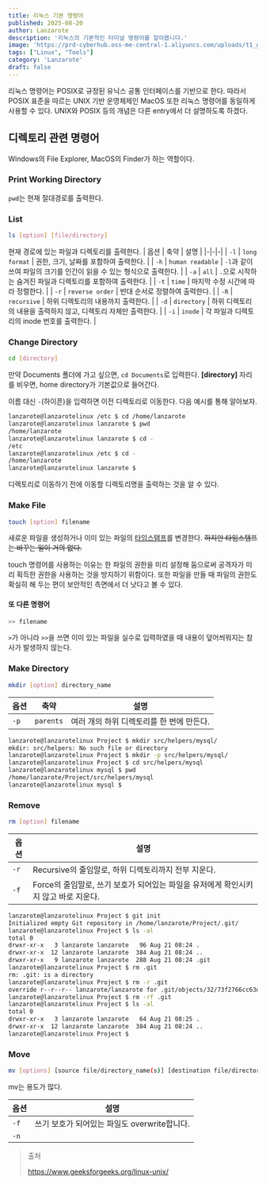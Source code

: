 ```yaml
---
title: 리눅스 기본 명령어
published: 2025-08-20
author: Lanzarote
description: '리눅스의 기본적인 터미널 명령어를 알아봅니다.'
image: 'https://prd-cyberhub.oss-me-central-1.aliyuncs.com/uploads/t1_g-RJG0CyqV5RtldU0U_ANPu8B5Q'
tags: ["Linux", "Tools"]
category: 'Lanzarote'
draft: false
---
```


리눅스 명령어는 POSIX로 규정된 유닉스 공통 인터페이스를 기반으로 한다. 
따라서 POSIX 표준을 따르는 UNIX 기반 운영체제인 MacOS 또한 리눅스 명령어를 동일하게 사용할 수 있다. 
UNIX와 POSIX 등의 개념은 다른 entry에서 더 설명하도록 하겠다. 

## 디렉토리 관련 명령어

Windows의 File Explorer, MacOS의 Finder가 하는 역할이다. 

### Print Working Directory
`pwd`는 현재 절대경로를 출력한다. 

### List
```sh
ls [option] [file/directory]
```
현재 경로에 있는 파일과 디렉토리를 출력한다. 
| 옵션 | 축약 | 설명 |
|-|-|-|
| `-l` | `long format` | 권한, 크기, 날짜를 포함하여 출력한다. |
| `-h` | `human readable` | `-l`과 같이 쓰여 파일의 크기를 인간이 읽을 수 있는 형식으로 출력한다. |
| `-a` | `all` | `.`으로 시작하는 숨겨진 파일과 디렉토리를 포함하여 출력한다. |
| `-t` | `time` | 마지막 수정 시간에 따라 정렬한다. |
| `-r` | `reverse order` | 반대 순서로 정렬하여 출력한다. | 
| `-R` | `recursive` | 하위 디렉토리의 내용까지 출력한다. |
| `-d` | `directory` | 하위 디렉토리의 내용을 출력하지 않고, 디렉토리 자체만 출력한다. |
| `-i` | `inode` | 각 파일과 디렉토리의 inode 번호를 출력한다. |

### Change Directory
```sh
cd [directory]
```
만약 Documents 폴더에 가고 싶으면, `cd Documents`로 입력한다. 
**[directory]** 자리를 비우면, home directory가 기본값으로 들어간다. 

이름 대신 `-`(하이픈)을 입력하면 이전 디렉토리로 이동한다. 다음 예시를 통해 알아보자.
```sh
lanzarote@lanzarotelinux /etc $ cd /home/lanzarote
lanzarote@lanzarotelinux lanzarote $ pwd
/home/lanzarote
lanzarote@lanzarotelinux lanzarote $ cd -
/etc
lanzarote@lanzarotelinux /etc $ cd -
/home/lanzarote
lanzarote@lanzarotelinux lanzarote $
```
디렉토리로 이동하기 전에 이동할 디렉토리명을 출력하는 것을 알 수 있다.

### Make File
```sh
touch [option] filename
```
새로운 파일을 생성하거나 이미 있는 파일의 [타임스탬프](/posts/linux_101/timestamp/)를 변경한다. ~~하지만 타임스탬프는 바꾸는 일이 거의 없다.~~

touch 명령어를 사용하는 이유는 한 파일의 권한을 미리 설정해 둠으로써 공격자가 미리 획득한 권한을 사용하는 것을 방지하기 위함이다.
또한 파일을 만들 때 파일의 권한도 확실히 해 두는 편이 보안적인 측면에서 더 낫다고 볼 수 있다.

#### 또 다른 명령어
```sh
>> filename
```
`>`가 아니라 `>>`을 쓰면 이미 있는 파일을 실수로 입력하였을 때 내용이 덮어씌워지는 참사가 발생하지 않는다.

### Make Directory
```sh
mkdir [option] directory_name
```
| 옵션 | 축약 | 설명 |
|-|-|-|
| `-p` | `parents` | 여러 개의 하위 디렉토리를 한 번에 만든다. |
```sh
lanzarote@lanzarotelinux Project $ mkdir src/helpers/mysql/  
mkdir: src/helpers: No such file or directory
lanzarote@lanzarotelinux Project $ mkdir -p src/helpers/mysql/
lanzarote@lanzarotelinux Project $ cd src/helpers/mysql
lanzarote@lanzarotelinux mysql $ pwd
/home/lanzarote/Project/src/helpers/mysql
lanzarote@lanzarotelinux mysql $
```

### Remove
```sh
rm [option] filename
```
| 옵션 | 설명 |
|-|-|
| `-r` | Recursive의 줄임말로, 하위 디렉토리까지 전부 지운다. |
| `-f` | Force의 줄임말로, 쓰기 보호가 되어있는 파일을 유저에게 확인시키지 않고 바로 지운다. |
```sh
lanzarote@lanzarotelinux Project $ git init
Initialized empty Git repository in /home/lanzarote/Project/.git/
lanzarote@lanzarotelinux Project $ ls -al
total 0
drwxr-xr-x   3 lanzarote lanzarote   96 Aug 21 08:24 .
drwxr-xr-x  12 lanzarote lanzarote  384 Aug 21 08:24 ..
drwxr-xr-x   9 lanzarote lanzarote  288 Aug 21 08:24 .git
lanzarote@lanzarotelinux Project $ rm .git
rm: .git: is a directory
lanzarote@lanzarotelinux Project $ rm -r .git
override r--r--r-- lanzarote/lanzarote for .git/objects/32/73f2766cc63d64ce5fc148db6d34ce5d2a1561? ^C
lanzarote@lanzarotelinux Project $ rm -rf .git
lanzarote@lanzarotelinux Project $ ls -al
total 0
drwxr-xr-x   3 lanzarote lanzarote   64 Aug 21 08:25 .
drwxr-xr-x  12 lanzarote lanzarote  384 Aug 21 08:24 ..
lanzarote@lanzarotelinux Project $ 
```

### Move
```sh
mv [options] [source file/directory_name(s)] [destination file/directory_name]
```
mv는 용도가 많다. 

| 옵션 | 설명 |
|-|-|
| `-f` | 쓰기 보호가 되어있는 파일도 overwrite합니다. |
| `-n` | 


> 출처
>
> https://www.geeksforgeeks.org/linux-unix/

